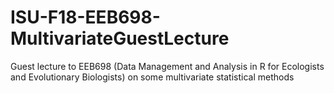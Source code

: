 # ISU-F18-EEB698-MultivariateGuestLecture
Guest lecture to EEB698 (Data Management and Analysis in R for Ecologists and Evolutionary Biologists) on some multivariate statistical methods

